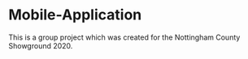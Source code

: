 # Mobile-Application
This is a group project which was created for the Nottingham County Showground 2020.
